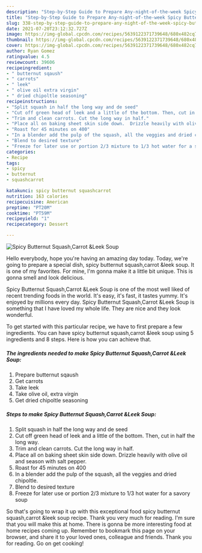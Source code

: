 ```yaml
---
description: "Step-by-Step Guide to Prepare Any-night-of-the-week Spicy Butternut Squash,Carrot &amp;amp;Leek Soup"
title: "Step-by-Step Guide to Prepare Any-night-of-the-week Spicy Butternut Squash,Carrot &amp;amp;Leek Soup"
slug: 338-step-by-step-guide-to-prepare-any-night-of-the-week-spicy-butternut-squash-carrot-and-amp-leek-soup
date: 2021-07-20T23:12:32.727Z
image: https://img-global.cpcdn.com/recipes/5639122371739648/680x482cq70/spicy-butternut-squashcarrot-leek-soup-recipe-main-photo.jpg
thumbnail: https://img-global.cpcdn.com/recipes/5639122371739648/680x482cq70/spicy-butternut-squashcarrot-leek-soup-recipe-main-photo.jpg
cover: https://img-global.cpcdn.com/recipes/5639122371739648/680x482cq70/spicy-butternut-squashcarrot-leek-soup-recipe-main-photo.jpg
author: Ryan Gomez
ratingvalue: 4.5
reviewcount: 39606
recipeingredient:
- " butternut sqaush"
- " carrots"
- " leek"
- " olive oil extra virgin"
- " dried chipoltle seasoning"
recipeinstructions:
- "Split squash in half the long way and de seed"
- "Cut off green head of leek and a little of the bottom. Then, cut in half the long way."
- "Trim and clean carrots. Cut the long way in half."
- "Place all on baking sheet skin side down.  Drizzle heavily with olive oil and season with salt pepper."
- "Roast for 45 minutes on 400"
- "In a blender add the pulp of the squash, all the veggies and dried chipoltle."
- "Blend to desired texture"
- "Freeze for later use or portion 2/3 mixture to 1/3 hot water for a savory soup"
categories:
- Recipe
tags:
- spicy
- butternut
- squashcarrot

katakunci: spicy butternut squashcarrot 
nutrition: 163 calories
recipecuisine: American
preptime: "PT20M"
cooktime: "PT59M"
recipeyield: "1"
recipecategory: Dessert

---
```



![Spicy Butternut Squash,Carrot &amp;Leek Soup](https://img-global.cpcdn.com/recipes/5639122371739648/680x482cq70/spicy-butternut-squashcarrot-leek-soup-recipe-main-photo.jpg)

Hello everybody, hope you're having an amazing day today. Today, we're going to prepare a special dish, spicy butternut squash,carrot &amp;leek soup. It is one of my favorites. For mine, I'm gonna make it a little bit unique. This is gonna smell and look delicious.



Spicy Butternut Squash,Carrot &amp;Leek Soup is one of the most well liked of recent trending foods in the world. It's easy, it's fast, it tastes yummy. It's enjoyed by millions every day. Spicy Butternut Squash,Carrot &amp;Leek Soup is something that I have loved my whole life. They are nice and they look wonderful.


To get started with this particular recipe, we have to first prepare a few ingredients. You can have spicy butternut squash,carrot &amp;leek soup using 5 ingredients and 8 steps. Here is how you can achieve that.

<!--inarticleads1-->

##### The ingredients needed to make Spicy Butternut Squash,Carrot &amp;Leek Soup:

1. Prepare  butternut sqaush
1. Get  carrots
1. Take  leek
1. Take  olive oil, extra virgin
1. Get  dried chipoltle seasoning




<!--inarticleads2-->

##### Steps to make Spicy Butternut Squash,Carrot &amp;Leek Soup:

1. Split squash in half the long way and de seed
1. Cut off green head of leek and a little of the bottom. Then, cut in half the long way.
1. Trim and clean carrots. Cut the long way in half.
1. Place all on baking sheet skin side down.  Drizzle heavily with olive oil and season with salt pepper.
1. Roast for 45 minutes on 400
1. In a blender add the pulp of the squash, all the veggies and dried chipoltle.
1. Blend to desired texture
1. Freeze for later use or portion 2/3 mixture to 1/3 hot water for a savory soup




So that's going to wrap it up with this exceptional food spicy butternut squash,carrot &amp;leek soup recipe. Thank you very much for reading. I'm sure that you will make this at home. There is gonna be more interesting food at home recipes coming up. Remember to bookmark this page on your browser, and share it to your loved ones, colleague and friends. Thank you for reading. Go on get cooking!

